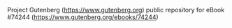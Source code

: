 Project Gutenberg (https://www.gutenberg.org) public repository for eBook #74244 (https://www.gutenberg.org/ebooks/74244)
